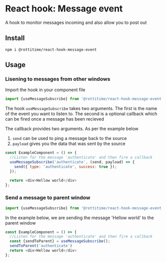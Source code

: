 # React hook: Message event

A hook to monitor messages incoming and also allow you to post out

## Install

```
npm i @rottitime/react-hook-message-event
```

## Usage

### Lisening to messages from other windows

Import the hook in your component file

```js
import {useMessageSubscribe} from '@rottitime/react-hook-message-event'
```

The hook `useMessageSubscribe` takes two arguments. The  first is the name of the event you want to listen to. The second is a optional callback which can be fired once a message has been recieved

The callback provides two arguments. As per the example below

1. `send` can be used to ping a message back to the source
2. `payload` gives you the data that was sent by the source


```js
const ExampleComponent = () => {
  //Listen for the message 'authenticate' and then fire a callback
  useMessageSubscribe('authenticate', (send, payload) => {
    send({ type: 'authenticate', success: true });
  });

  return <div>Hellow world</div> 
};
```

### Send a message to parent window

```js
import {useMessageSubscribe} from '@rottitime/react-hook-message-event'
```

In the example below, we are sending the message 'Hellow world' to the parent window

```js
const ExampleComponent = () => {
  //Listen for the message 'authenticate' and then fire a callback
  const {sendToParent} = useMessageSubscribe();
  sendToParent('authenticate')
  return <div>Hellow world</div> 
};

```